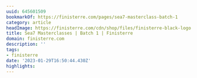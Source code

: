 ```yaml
---
uuid: 645601509
bookmarkOf: https://finisterre.com/pages/sea7-masterclass-batch-1
category: article
headImage: https://finisterre.com/cdn/shop/files/finisterre-black-logo.png?v=1613602454
title: Sea7 Masterclasses | Batch 1 | Finisterre
domain: finisterre.com
description: ''
tags:
- finisterre
date: '2023-01-29T16:50:44.430Z'
highlights:
---
```



